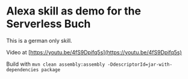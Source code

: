 # Alexa skill as demo for the Serverless Buch

This is a german only skill.

Video at [https://youtu.be/4fS9Dpifq5s](https://youtu.be/4fS9Dpifq5s)

Build with `mvn clean assembly:assembly -DdescriptorId=jar-with-dependencies package`
